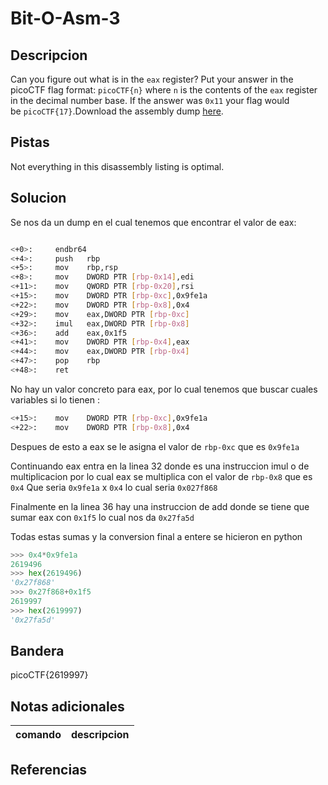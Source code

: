 
# Bit-O-Asm-3

## Descripcion
Can you figure out what is in the `eax` register? Put your answer in the picoCTF flag format: `picoCTF{n}` where `n` is the contents of the `eax` register in the decimal number base. If the answer was `0x11` your flag would be `picoCTF{17}`.Download the assembly dump [here](https://artifacts.picoctf.net/c/530/disassembler-dump0_c.txt).
## Pistas
Not everything in this disassembly listing is optimal.
## Solucion
Se nos da un dump en el cual tenemos que encontrar el valor de eax:
```bash

<+0>:     endbr64 
<+4>:     push   rbp
<+5>:     mov    rbp,rsp
<+8>:     mov    DWORD PTR [rbp-0x14],edi
<+11>:    mov    QWORD PTR [rbp-0x20],rsi
<+15>:    mov    DWORD PTR [rbp-0xc],0x9fe1a
<+22>:    mov    DWORD PTR [rbp-0x8],0x4
<+29>:    mov    eax,DWORD PTR [rbp-0xc]
<+32>:    imul   eax,DWORD PTR [rbp-0x8]
<+36>:    add    eax,0x1f5
<+41>:    mov    DWORD PTR [rbp-0x4],eax
<+44>:    mov    eax,DWORD PTR [rbp-0x4]
<+47>:    pop    rbp
<+48>:    ret
```
No hay un valor concreto para eax, por lo cual tenemos que buscar cuales variables si lo tienen :
```bash
<+15>:    mov    DWORD PTR [rbp-0xc],0x9fe1a
<+22>:    mov    DWORD PTR [rbp-0x8],0x4
```
Despues de esto a eax se le asigna el valor de `rbp-0xc` que es `0x9fe1a`

Continuando eax entra en la linea 32 donde es una instruccion imul o de multiplicacion por lo cual eax se multiplica con  el valor de `rbp-0x8` que es `0x4` Que seria `0x9fe1a` x `0x4` lo cual seria `0x027f868`

Finalmente en la linea 36 hay una instruccion de add donde se tiene que sumar eax con `0x1f5` lo cual nos da `0x27fa5d`

Todas estas sumas y la conversion final a entere se hicieron en python 
```python
>>> 0x4*0x9fe1a
2619496
>>> hex(2619496)
'0x27f868'
>>> 0x27f868+0x1f5
2619997
>>> hex(2619997)
'0x27fa5d'
```

## Bandera

picoCTF{2619997}

## Notas adicionales

| comando | descripcion |
| --- | --- |

## Referencias
